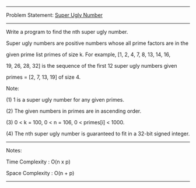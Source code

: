 ******************************************************************************
Problem Statement: [Super Ugly Number](https://leetcode.com/problems/super-ugly-number/#/description)
******************************************************************************

Write a program to find the nth super ugly number. 

Super ugly numbers are positive numbers whose all prime factors are in the 

given prime list primes of size k. For example, [1, 2, 4, 7, 8, 13, 14, 16, 

19, 26, 28, 32] is the sequence of the first 12 super ugly numbers given

primes = [2, 7, 13, 19] of size 4. 

Note:

(1) 1 is a super ugly number for any given primes.

(2) The given numbers in primes are in ascending order.

(3) 0 < k = 100, 0 < n = 106, 0 < primes[i] < 1000.

(4) The nth super ugly number is guaranteed to fit in a 32-bit signed integer. 

******************************************************************************
Notes:

Time Complexity : O(n x p)

Space Complexity : O(n + p)

******************************************************************************
